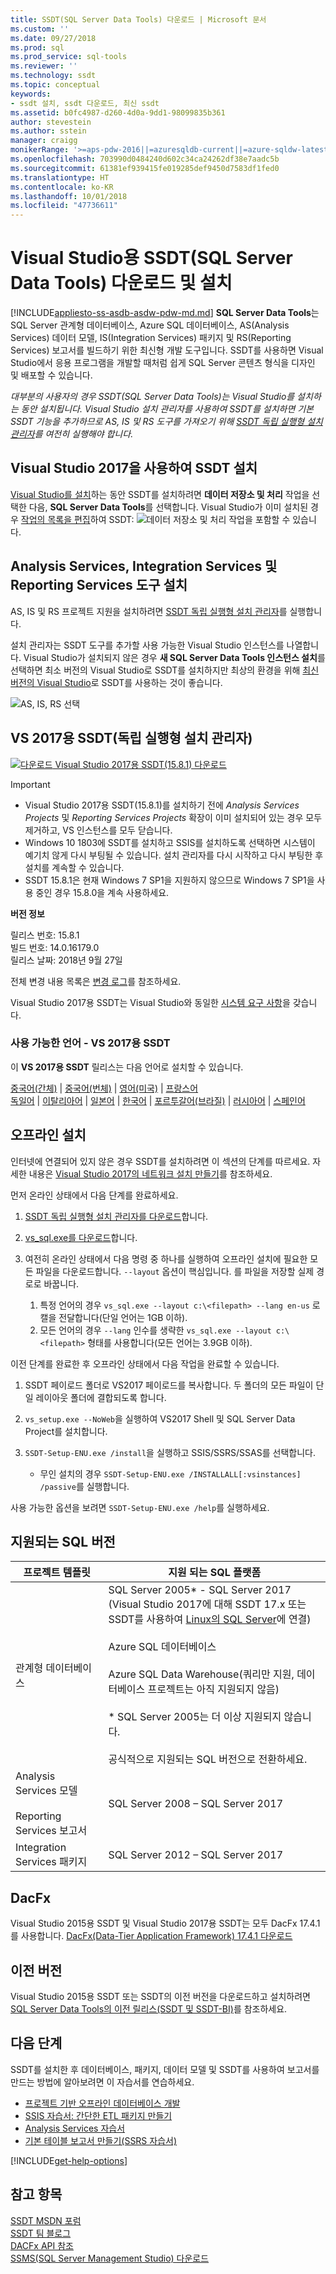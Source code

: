 ```yaml
---
title: SSDT(SQL Server Data Tools) 다운로드 | Microsoft 문서
ms.custom: ''
ms.date: 09/27/2018
ms.prod: sql
ms.prod_service: sql-tools
ms.reviewer: ''
ms.technology: ssdt
ms.topic: conceptual
keywords:
- ssdt 설치, ssdt 다운로드, 최신 ssdt
ms.assetid: b0fc4987-d260-4d0a-9dd1-98099835b361
author: stevestein
ms.author: sstein
manager: craigg
monikerRange: '>=aps-pdw-2016||=azuresqldb-current||=azure-sqldw-latest||>=sql-server-2016||=sqlallproducts-allversions||=azuresqldb-mi-current'
ms.openlocfilehash: 703990d0484240d602c34ca24262df38e7aadc5b
ms.sourcegitcommit: 61381ef939415fe019285def9450d7583df1fed0
ms.translationtype: HT
ms.contentlocale: ko-KR
ms.lasthandoff: 10/01/2018
ms.locfileid: "47736611"
---
```

# <a name="download-and-install-sql-server-data-tools-ssdt-for-visual-studio"></a>Visual Studio용 SSDT(SQL Server Data Tools) 다운로드 및 설치
[!INCLUDE[appliesto-ss-asdb-asdw-pdw-md.md](../includes/appliesto-ss-asdb-asdw-pdw-md.md)]
**SQL Server Data Tools**는 SQL Server 관계형 데이터베이스, Azure SQL 데이터베이스, AS(Analysis Services) 데이터 모델, IS(Integration Services) 패키지 및 RS(Reporting Services) 보고서를 빌드하기 위한 최신형 개발 도구입니다. SSDT를 사용하면 Visual Studio에서 응용 프로그램을 개발할 때처럼 쉽게 SQL Server 콘텐츠 형식을 디자인 및 배포할 수 있습니다.

*대부분의 사용자의 경우 SSDT(SQL Server Data Tools)는 Visual Studio를 설치하는 동안 설치됩니다. Visual Studio 설치 관리자를 사용하여 SSDT를 설치하면 기본 SSDT 기능을 추가하므로 AS, IS 및 RS 도구를 가져오기 위해 [SSDT 독립 실행형 설치 관리자](#ssdt-for-vs-2017-standalone-installer)를 여전히 실행해야 합니다.*

## <a name="install-ssdt-with-visual-studio-2017"></a>Visual Studio 2017을 사용하여 SSDT 설치

[Visual Studio를 설치](https://docs.microsoft.com/visualstudio/install/install-visual-studio)하는 동안 SSDT를 설치하려면 **데이터 저장소 및 처리** 작업을 선택한 다음, **SQL Server Data Tools**를 선택합니다. Visual Studio가 이미 설치된 경우 [작업의 목록을 편집](https://docs.microsoft.com/visualstudio/install/modify-visual-studio)하여 SSDT: ![데이터 저장소 및 처리 작업](../ssdt/media/download-sql-server-data-tools-ssdt/data-workload.png)을 포함할 수 있습니다.



## <a name="install-analysis-services-integration-services-and-reporting-services-tools"></a>Analysis Services, Integration Services 및 Reporting Services 도구 설치
AS, IS 및 RS 프로젝트 지원을 설치하려면 [SSDT 독립 실행형 설치 관리자](#ssdt-for-vs-2017-standalone-installer)를 실행합니다. 

설치 관리자는 SSDT 도구를 추가할 사용 가능한 Visual Studio 인스턴스를 나열합니다. Visual Studio가 설치되지 않은 경우 **새 SQL Server Data Tools 인스턴스 설치**를 선택하면 최소 버전의 Visual Studio로 SSDT를 설치하지만 최상의 환경을 위해 [최신 버전의 Visual Studio](https://www.visualstudio.com/downloads)로 SSDT를 사용하는 것이 좋습니다. 

![AS, IS, RS 선택](../ssdt/media/download-sql-server-data-tools-ssdt/select-services.png)



## <a name="ssdt-for-vs-2017-standalone-installer"></a>VS 2017용 SSDT(독립 실행형 설치 관리자)

[![다운로드](../ssdt/media/download.png) Visual Studio 2017용 SSDT(15.8.1) 다운로드](https://go.microsoft.com/fwlink/?linkid=2024393) 

> [!IMPORTANT]
> - Visual Studio 2017용 SSDT(15.8.1)를 설치하기 전에 *Analysis Services Projects* 및 *Reporting Services Projects* 확장이 이미 설치되어 있는 경우 모두 제거하고, VS 인스턴스를 모두 닫습니다.
> - Windows 10 1803에 SSDT를 설치하고 SSIS를 설치하도록 선택하면 시스템이 예기치 않게 다시 부팅될 수 있습니다. 설치 관리자를 다시 시작하고 다시 부팅한 후 설치를 계속할 수 있습니다.
> - SSDT 15.8.1은 현재 Windows 7 SP1을 지원하지 않으므로 Windows 7 SP1을 사용 중인 경우 15.8.0을 계속 사용하세요.



**버전 정보**  
  
릴리스 번호: 15.8.1  
빌드 번호: 14.0.16179.0  
릴리스 날짜: 2018년 9월 27일  

전체 변경 내용 목록은 [변경 로그](changelog-for-sql-server-data-tools-ssdt.md)를 참조하세요.

Visual Studio 2017용 SSDT는 Visual Studio와 동일한 [시스템 요구 사항](https://docs.microsoft.com/visualstudio/productinfo/vs2017-system-requirements-vs)을 갖습니다.  

### <a name="available-languages---ssdt-for-vs-2017"></a>사용 가능한 언어 - VS 2017용 SSDT

이 **VS 2017용 SSDT** 릴리스는 다음 언어로 설치할 수 있습니다.  

[중국어(간체)]( https://go.microsoft.com/fwlink/?linkid=2024393&clcid=0x804) | 
[중국어(번체)]( https://go.microsoft.com/fwlink/?linkid=2024393&clcid=0x404) | 
[영어(미국)]( https://go.microsoft.com/fwlink/?linkid=2024393&clcid=0x409) | 
[프랑스어]( https://go.microsoft.com/fwlink/?linkid=2024393&clcid=0x40c)  
[독일어]( https://go.microsoft.com/fwlink/?linkid=2024393&clcid=0x407) | 
[이탈리아어]( https://go.microsoft.com/fwlink/?linkid=2024393&clcid=0x410) | 
[일본어]( https://go.microsoft.com/fwlink/?linkid=2024393&clcid=0x411) | 
[한국어]( https://go.microsoft.com/fwlink/?linkid=2024393&clcid=0x412) | 
[포르투갈어(브라질)]( https://go.microsoft.com/fwlink/?linkid=2024393&clcid=0x416) | 
[러시아어]( https://go.microsoft.com/fwlink/?linkid=2024393&clcid=0x419) | 
[스페인어]( https://go.microsoft.com/fwlink/?linkid=2024393&clcid=0x40a)  


## <a name="offline-install"></a>오프라인 설치

인터넷에 연결되어 있지 않은 경우 SSDT를 설치하려면 이 섹션의 단계를 따르세요. 자세한 내용은 [Visual Studio 2017의 네트워크 설치 만들기](https://docs.microsoft.com/visualstudio/install/create-a-network-installation-of-visual-studio)를 참조하세요.

먼저 온라인 상태에서 다음 단계를 완료하세요.

1. [SSDT 독립 실행형 설치 관리자를 다운로드](#ssdt-for-vs-2017-standalone-installer)합니다.
2. [vs_sql.exe를 다운로드](https://aka.ms/vs/15/release/vs_sql.exe)합니다.
3. 여전히 온라인 상태에서 다음 명령 중 하나를 실행하여 오프라인 설치에 필요한 모든 파일을 다운로드합니다. `--layout` 옵션이 핵심입니다. <filepath>를 파일을 저장할 실제 경로로 바꿉니다.

   1.   특정 언어의 경우 `vs_sql.exe --layout c:\<filepath> --lang en-us` 로캘을 전달합니다(단일 언어는 1GB 이하).  
   2. 모든 언어의 경우 `--lang` 인수를 생략한 `vs_sql.exe --layout c:\<filepath>` 형태를 사용합니다(모든 언어는 3.9GB 이하).

이전 단계를 완료한 후 오프라인 상태에서 다음 작업을 완료할 수 있습니다.

1. SSDT 페이로드 폴더로 VS2017 페이로드를 복사합니다. 두 폴더의 모든 파일이 단일 레이아웃 폴더에 결합되도록 합니다.
2. `vs_setup.exe --NoWeb`을 실행하여 VS2017 Shell 및 SQL Server Data Project를 설치합니다.
3. `SSDT-Setup-ENU.exe /install`을 실행하고 SSIS/SSRS/SSAS를 선택합니다.

   - 무인 설치의 경우 `SSDT-Setup-ENU.exe /INSTALLALL[:vsinstances] /passive`를 실행합니다.  

사용 가능한 옵션을 보려면 `SSDT-Setup-ENU.exe /help`를 실행하세요.

## <a name="supported-sql-versions"></a>지원되는 SQL 버전
  
|프로젝트 템플릿|지원 되는 SQL 플랫폼|  
|-------------------|--------------------|  
관계형 데이터베이스|  SQL Server 2005* - SQL Server 2017<br> (Visual Studio 2017에 대해 SSDT 17.x 또는 SSDT를 사용하여 [Linux의 SQL Server](../linux/sql-server-linux-overview.md)에 연결)<br /><br />Azure SQL 데이터베이스<br /><br />Azure SQL Data Warehouse(쿼리만 지원, 데이터베이스 프로젝트는 아직 지원되지 않음)<br /><br />  * SQL Server 2005는 더 이상 지원되지 않습니다.<br /><br /> 공식적으로 지원되는 SQL 버전으로 전환하세요.|
  |Analysis Services 모델<br /><br />Reporting Services 보고서 | SQL Server 2008 – SQL Server 2017|
  |Integration Services 패키지| SQL Server 2012 – SQL Server 2017    |
  
## <a name="dacfx"></a>DacFx
Visual Studio 2015용 SSDT 및 Visual Studio 2017용 SSDT는 모두 DacFx 17.4.1를 사용합니다. [DacFx(Data-Tier Application Framework) 17.4.1 다운로드](https://www.microsoft.com/download/details.aspx?id=56508)

## <a name="previous-versions"></a>이전 버전

Visual Studio 2015용 SSDT 또는 SSDT의 이전 버전을 다운로드하고 설치하려면 [SQL Server Data Tools의 이전 릴리스(SSDT 및 SSDT-BI)](previous-releases-of-sql-server-data-tools-ssdt-and-ssdt-bi.md)를 참조하세요.



## <a name="next-steps"></a>다음 단계  
SSDT를 설치한 후 데이터베이스, 패키지, 데이터 모델 및 SSDT를 사용하여 보고서를 만드는 방법에 알아보려면 이 자습서를 연습하세요.  

- [프로젝트 기반 오프라인 데이터베이스 개발](project-oriented-offline-database-development.md)  
- [SSIS 자습서: 간단한 ETL 패키지 만들기](../integration-services/ssis-how-to-create-an-etl-package.md)  
- [Analysis Services 자습서](../analysis-services/analysis-services-tutorials-ssas.md)  
- [기본 테이블 보고서 만들기(SSRS 자습서)](../reporting-services/create-a-basic-table-report-ssrs-tutorial.md)  

[!INCLUDE[get-help-options](../includes/paragraph-content/get-help-options.md)]


## <a name="see-also"></a>참고 항목  
[SSDT MSDN 포럼](https://social.msdn.microsoft.com/Forums/sqlserver/home?forum=ssdt)  
[SSDT 팀 블로그](http://blogs.msdn.com/b/ssdt/)  
[DACFx API 참조](https://msdn.microsoft.com/library/dn645454.aspx)  
[SSMS(SQL Server Management Studio) 다운로드](../ssms/download-sql-server-management-studio-ssms.md)  
